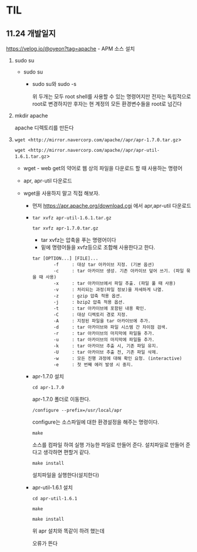 # TIL

## 11.24 개발일지

https://velog.io/@oyeon?tag=apache - APM 소스 설치

1. sudo su

   - sudo su

     - sudo su와 sudo -s

       위 두개는 모두 root shell를 사용할 수 있는 명령어지만 전자는 독립적으로 root로 변경하지만 후자는 현 계정의 모든 환경변수들을 root로 넘긴다

2. mkdir apache

   apache 디렉토리를 만든다

3. `wget <http://mirror.navercorp.com/apache//apr/apr-1.7.0.tar.gz`>

   `wget <http://mirror.navercorp.com/apache//apr/apr-util-1.6.1.tar.gz`>

   - wget - web get의 약어로 웹 상의 파일을 다운로드 할 때 사용하는 명령어

   - apr, apr-util 다운로드

   - wget을 사용하지 말고 직접 해보자.

     - 먼저 https://apr.apache.org/download.cgi 에서 apr,apr-util 다운로드

     - `tar xvfz apr-util-1.6.1.tar.gz`

       `tar xvfz apr-1.7.0.tar.gz`

       - tar xvfz는 압축을 푸는 명령어이다
       - 밑에 명령어들을 xvfz등으로 조합해 사용한다고 한다.

       ```
       tar [OPTION...] [FILE]...
               -f     : 대상 tar 아카이브 지정. (기본 옵션)
               -c     : tar 아카이브 생성. 기존 아카이브 덮어 쓰기. (파일 묶을 때 사용)
               -x     : tar 아카이브에서 파일 추출. (파일 풀 때 사용)
               -v     : 처리되는 과정(파일 정보)을 자세하게 나열.
               -z     : gzip 압축 적용 옵션.
               -j     : bzip2 압축 적용 옵션.
               -t     : tar 아카이브에 포함된 내용 확인.
               -C     : 대상 디렉토리 경로 지정.
               -A     : 지정된 파일을 tar 아카이브에 추가.
               -d     : tar 아카이브와 파일 시스템 간 차이점 검색.
               -r     : tar 아카이브의 마지막에 파일들 추가.
               -u     : tar 아카이브의 마지막에 파일들 추가.
               -k     : tar 아카이브 추출 시, 기존 파일 유지.
               -U     : tar 아카이브 추출 전, 기존 파일 삭제.
               -w     : 모든 진행 과정에 대해 확인 요청. (interactive)
               -e     : 첫 번째 에러 발생 시 중지.
       ```

     - apr-1.7.0 설치

       `cd apr-1.7.0`

       apr-1.7.0 폴더로 이동한다.

       `/configure --prefix=/usr/local/apr`

       configure는 소스파일에 대한 환경설정을 해주는 명령이다.

       `make`

       소스를 컴파일 하여 실행 가능한 파일로 만들어 준다. 설치파일로 만들어 준다고 생각하면 편할거 같다.

       `make install`

       설치파일을 실행한다(설치한다)

     - apr-util-1.6.1 설치

       `cd apr-util-1.6.1`

       `make`

       `make install`

       위 apr 설치와 똑같이 하려 했는데

       

       오류가 뜬다
